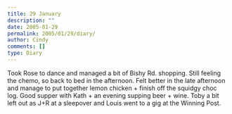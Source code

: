 ```yaml
---
title: 29 January
description: ""
date: 2005-01-29
permalink: 2005/01/29/diary/
author: Cindy
comments: []
type: Diary
---
```


Took Rose to dance and managed a bit of Bishy Rd. shopping. Still feeling the chemo, so back to bed in the afternoon. Felt better in the late afternoon and manage to put together lemon chicken + finish off the squidgy choc log. Good supper with Kath + an evening supping beer + wine. Toby a bit left out as J+R at a sleepover and Louis went to a gig at the Winning Post.
